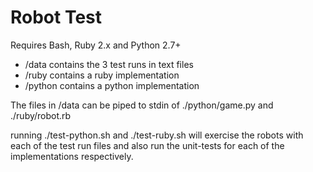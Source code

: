 Robot Test
==========

Requires Bash, Ruby 2.x and Python 2.7+

* /data contains the 3 test runs in text files
* /ruby contains a ruby implementation
* /python contains a python implementation

The files in /data can be piped to stdin of ./python/game.py and ./ruby/robot.rb

running ./test-python.sh  and ./test-ruby.sh will exercise the robots with each 
of the test run files and also run the unit-tests for each of the implementations 
respectively.
